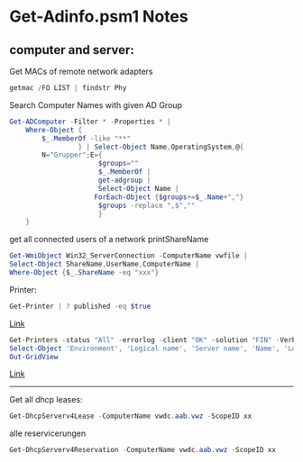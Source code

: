 # Get-Adinfo.psm1 Notes

## computer and server:

Get MACs of remote network adapters

```powershell
getmac /FO LIST | findstr Phy
```

Search Computer Names with given AD Group

```powershell
Get-ADComputer -Filter * -Properties * |
    Where-Object { 
        $_.MemberOf -like "**" 
                 } | Select-Object Name,OperatingSystem,@{ 
        N="Grupper";E={ 
                      $groups="" 
                      $_.MemberOf |
                      get-adgroup |
                      Select-Object Name |
                     ForEach-Object {$groups+=$_.Name+","} 
                      $groups -replace ",$","" 
                      } 
    }
```

get all connected users of a network printShareName

```powershell
Get-WmiObject Win32_ServerConnection -ComputerName vwfile |
Select-Object ShareName,UserName,ComputerName |
Where-Object {$_.ShareName -eq "xxx"}
```


Printer:

```powershell
Get-Printer | ? published -eq $true
```

[Link](https://devblogs.microsoft.com/scripting/weekend-scripter-easily-publish-all-printers-on-a-print-server-to-active-directory/)

```powershell
Get-Printers -status "All" -errorlog -client "OK" -solution "FIN" -Verbose |
Select-Object 'Environment', 'Logical name', 'Server name', 'Name', 'Location', 'Job count since last reset', 'Status', 'Printer status', 'Printer state', 'Detected error state', 'Extended detected error state', 'Extended printer status', 'Port name', 'Driver name', 'Network', 'Shared', 'Share name', 'Spool enabled', 'Work offline', 'Default', 'IP', 'Collected' | 
Out-GridView
```

[Link](https://www.improvescripting.com/how-to-list-installed-printers-using-powershell/)

***

Get all dhcp leases:

```powershell
Get-DhcpServerv4Lease -ComputerName vwdc.aab.vwz -ScopeID xx
```

alle reservicerungen

```powershell
Get-DhcpServerv4Reservation -ComputerName vwdc.aab.vwz -ScopeID xx
```